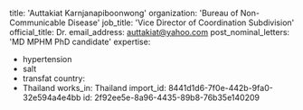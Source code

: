 title: 'Auttakiat Karnjanapiboonwong'
organization: 'Bureau of Non-Communicable Disease'
job_title: 'Vice Director of Coordination Subdivision'
official_title: Dr.
email_address: auttakiat@yahoo.com
post_nominal_letters: 'MD MPHM PhD candidate'
expertise:
  - hypertension
  - salt
  - transfat
country:
  - Thailand
works_in: Thailand
import_id: 8441d1d6-7f0e-442b-9fa0-32e594a4e4bb
id: 2f92ee5e-8a96-4435-89b8-76b35e140209
